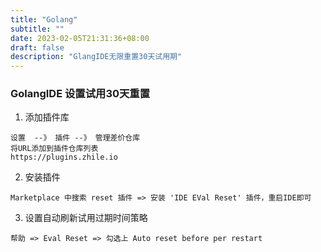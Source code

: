 ```yaml
---
title: "Golang"
subtitle: ""
date: 2023-02-05T21:31:36+08:00
draft: false
description: "GlangIDE无限重置30天试用期"
---
```


### GolangIDE 设置试用30天重置

1. 添加插件库
```text
设置  --》 插件 --》 管理差价仓库
将URL添加到插件仓库列表
https://plugins.zhile.io
```

2. 安装插件
```text
Marketplace 中搜索 reset 插件 => 安装 'IDE EVal Reset' 插件，重启IDE即可
```

3. 设置自动刷新试用过期时间策略
```text
帮助 => Eval Reset => 勾选上 Auto reset before per restart
```
